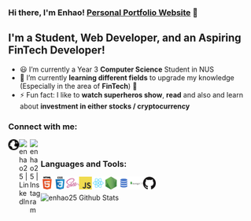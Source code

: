 ### Hi there, I'm Enhao! [Personal Portfolio Website][website] 👋

## I'm a Student, Web Developer, and an Aspiring FinTech Developer!
- 😃 I’m currently a Year 3 **Computer Science** Student in NUS
- 🌱 I’m currently **learning different fields** to upgrade my knowledge (Especially in the area of **FinTech**) 🤣
- ⚡ Fun fact: I like to **watch superheros show**, **read** and also and learn about **investment in either stocks / cryptocurrency**

### Connect with me:

[<img align="left" alt="enhao25.github.io/" width="22px" src="https://raw.githubusercontent.com/iconic/open-iconic/master/svg/globe.svg" />][website]
[<img align="left" alt="enhao25 | LinkedIn" width="22px" src="https://cdn.jsdelivr.net/npm/simple-icons@v3/icons/linkedin.svg" />][linkedin]
[<img align="left" alt="enhao25 | Instagram" width="22px" src="https://cdn.jsdelivr.net/npm/simple-icons@v3/icons/instagram.svg" />][instagram]

<br />

### Languages and Tools:

[<img align="left" alt="HTML5" width="26px" src="https://raw.githubusercontent.com/github/explore/80688e429a7d4ef2fca1e82350fe8e3517d3494d/topics/html/html.png" />][website]
[<img align="left" alt="CSS3" width="26px" src="https://raw.githubusercontent.com/github/explore/80688e429a7d4ef2fca1e82350fe8e3517d3494d/topics/css/css.png" />][website]
[<img align="left" alt="Sass" width="26px" src="https://raw.githubusercontent.com/github/explore/80688e429a7d4ef2fca1e82350fe8e3517d3494d/topics/sass/sass.png" />][website]
[<img align="left" alt="JavaScript" width="26px" src="https://raw.githubusercontent.com/github/explore/80688e429a7d4ef2fca1e82350fe8e3517d3494d/topics/javascript/javascript.png" />][website]
[<img align="left" alt="React" width="26px" src="https://raw.githubusercontent.com/github/explore/80688e429a7d4ef2fca1e82350fe8e3517d3494d/topics/react/react.png" />][website]
[<img align="left" alt="Node.js" width="26px" src="https://raw.githubusercontent.com/github/explore/80688e429a7d4ef2fca1e82350fe8e3517d3494d/topics/nodejs/nodejs.png" />][website]
[<img align="left" alt="SQL" width="26px" src="https://raw.githubusercontent.com/github/explore/80688e429a7d4ef2fca1e82350fe8e3517d3494d/topics/sql/sql.png" />][website]
[<img align="left" alt="MongoDB" width="26px" src="https://raw.githubusercontent.com/github/explore/80688e429a7d4ef2fca1e82350fe8e3517d3494d/topics/mongodb/mongodb.png" />][website]
[<img align="left" alt="GitHub" width="26px" src="https://raw.githubusercontent.com/github/explore/78df643247d429f6cc873026c0622819ad797942/topics/github/github.png" />][website]

<br />
<br />

<img align="left" alt="enhao25 Github Stats" src="https://github-readme-stats.vercel.app/api?username=enhao25&show_icons=true&hide_border=true" /> 

[website]: https://enhao25.github.io/
[instagram]: https://www.instagram.com/enhao25/?hl=en
[linkedin]: https://www.linkedin.com/in/low-en-hao-851a63b3/
